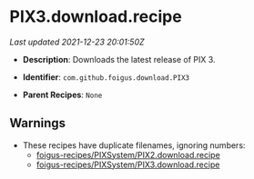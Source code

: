 # PIX3.download.recipe

_Last updated 2021-12-23 20:01:50Z_

- **Description**: Downloads the latest release of PIX 3.

- **Identifier**: `com.github.foigus.download.PIX3`

- **Parent Recipes**: `None`


## Warnings

- These recipes have duplicate filenames, ignoring numbers:
    - [foigus-recipes/PIXSystem/PIX2.download.recipe](/autopkg-dupe-tracker/foigus-recipes/PIXSystem/PIX2.download.recipe)
    - [foigus-recipes/PIXSystem/PIX3.download.recipe](/autopkg-dupe-tracker/foigus-recipes/PIXSystem/PIX3.download.recipe)